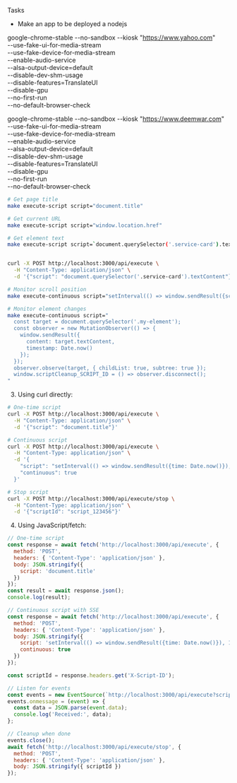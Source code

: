 Tasks

- Make an app to be deployed a nodejs


google-chrome-stable --no-sandbox --kiosk "https://www.yahoo.com" \
  --use-fake-ui-for-media-stream \
  --use-fake-device-for-media-stream \
  --enable-audio-service \
  --alsa-output-device=default \
  --disable-dev-shm-usage \
  --disable-features=TranslateUI \
  --disable-gpu \
  --no-first-run \
  --no-default-browser-check



google-chrome-stable --no-sandbox --kiosk "https://www.deemwar.com" \
  --use-fake-ui-for-media-stream \
  --use-fake-device-for-media-stream \
  --enable-audio-service \
  --alsa-output-device=default \
  --disable-dev-shm-usage \
  --disable-features=TranslateUI \
  --disable-gpu \
  --no-first-run \
  --no-default-browser-check




```bash
# Get page title
make execute-script script="document.title"

# Get current URL
make execute-script script="window.location.href"

# Get element text
make execute-script script=`document.querySelector('.service-card').textContent`


curl -X POST http://localhost:3000/api/execute \
  -H "Content-Type: application/json" \
  -d '{"script": "document.querySelector('.service-card').textContent"}'


```



```bash
# Monitor scroll position
make execute-continuous script="setInterval(() => window.sendResult({scroll: window.scrollY}), 1000)"

# Monitor element changes
make execute-continuous script="
  const target = document.querySelector('.my-element');
  const observer = new MutationObserver(() => {
    window.sendResult({
      content: target.textContent,
      timestamp: Date.now()
    });
  });
  observer.observe(target, { childList: true, subtree: true });
  window.scriptCleanup_SCRIPT_ID = () => observer.disconnect();
"
```


3. Using curl directly:
```bash
# One-time script
curl -X POST http://localhost:3000/api/execute \
  -H "Content-Type: application/json" \
  -d '{"script": "document.title"}'

# Continuous script
curl -X POST http://localhost:3000/api/execute \
  -H "Content-Type: application/json" \
  -d '{
    "script": "setInterval(() => window.sendResult({time: Date.now()}), 1000)",
    "continuous": true
  }'

# Stop script
curl -X POST http://localhost:3000/api/execute/stop \
  -H "Content-Type: application/json" \
  -d '{"scriptId": "script_123456"}'
```




4. Using JavaScript/fetch:
```javascript
// One-time script
const response = await fetch('http://localhost:3000/api/execute', {
  method: 'POST',
  headers: { 'Content-Type': 'application/json' },
  body: JSON.stringify({
    script: 'document.title'
  })
});
const result = await response.json();
console.log(result);

// Continuous script with SSE
const response = await fetch('http://localhost:3000/api/execute', {
  method: 'POST',
  headers: { 'Content-Type': 'application/json' },
  body: JSON.stringify({
    script: 'setInterval(() => window.sendResult({time: Date.now()}), 1000)',
    continuous: true
  })
});

const scriptId = response.headers.get('X-Script-ID');

// Listen for events
const events = new EventSource(`http://localhost:3000/api/execute?scriptId=${scriptId}`);
events.onmessage = (event) => {
  const data = JSON.parse(event.data);
  console.log('Received:', data);
};

// Cleanup when done
events.close();
await fetch('http://localhost:3000/api/execute/stop', {
  method: 'POST',
  headers: { 'Content-Type': 'application/json' },
  body: JSON.stringify({ scriptId })
});
```
